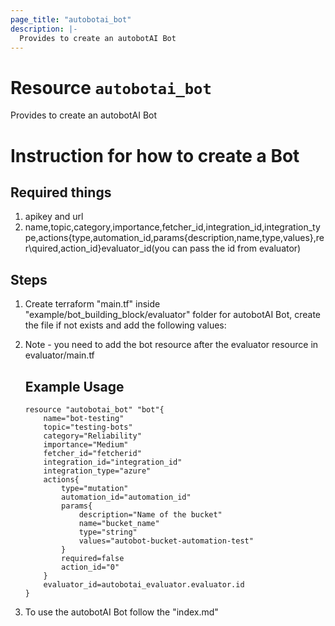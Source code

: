```yaml
---
page_title: "autobotai_bot"
description: |-
  Provides to create an autobotAI Bot
---
```


# Resource `autobotai_bot`
Provides to create an autobotAI Bot

# Instruction for how to create a Bot
## Required things 
1. apikey and url
2. name,topic,category,importance,fetcher_id,integration_id,integration_type,actions{type,automation_id,params{description,name,type,values},rer\quired,action_id}evaluator_id(you can pass the id from evaluator)


## Steps 
1. Create terraform "main.tf" inside "example/bot_building_block/evaluator" folder for autobotAI Bot, create the file if not  exists and add the following values:

2. Note - you need to add the bot resource  after the evaluator resource in evaluator/main.tf

    ## Example Usage
    ```
    resource "autobotai_bot" "bot"{
        name="bot-testing"
        topic="testing-bots"
        category="Reliability"
        importance="Medium"
        fetcher_id="fetcherid"
        integration_id="integration_id"
        integration_type="azure"
        actions{
            type="mutation"
            automation_id="automation_id"
            params{
                description="Name of the bucket"
                name="bucket_name"
                type="string"
                values="autobot-bucket-automation-test" 
            }
            required=false
            action_id="0"
        }
        evaluator_id=autobotai_evaluator.evaluator.id
    }

    ```   
3. To use the autobotAI Bot  follow the "index.md"